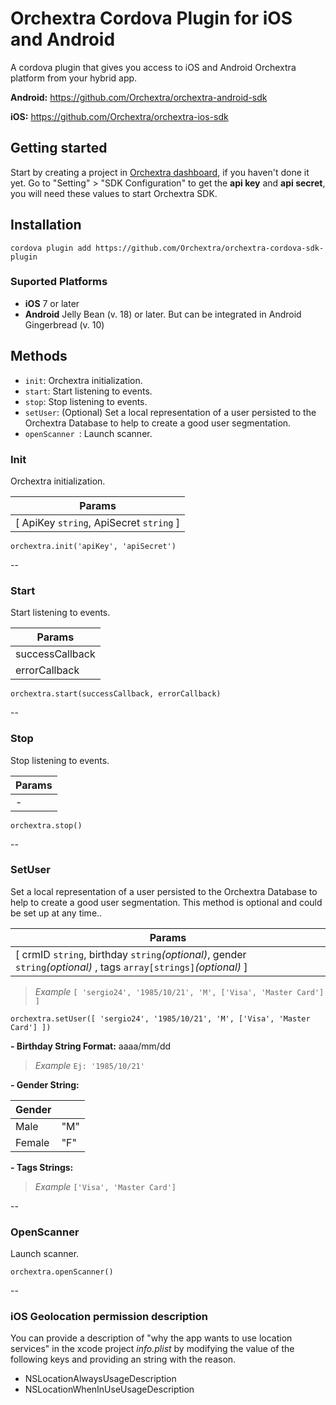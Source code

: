 # Orchextra Cordova Plugin for iOS and Android

A cordova plugin that gives you access to iOS and Android Orchextra platform  from your hybrid app.

**Android:** <https://github.com/Orchextra/orchextra-android-sdk>

**iOS:** <https://github.com/Orchextra/orchextra-ios-sdk>

## Getting started
Start by creating a project in [Orchextra dashboard][dashboard], if you haven't done it yet. Go to "Setting" > "SDK Configuration" to get the **api key** and **api secret**, you will need these values to start Orchextra SDK.

## Installation

    cordova plugin add https://github.com/Orchextra/orchextra-cordova-sdk-plugin
    
### Suported Platforms
- **iOS** 7 or later
- **Android** Jelly Bean (v. 18) or later. But can be integrated in Android Gingerbread (v. 10)

## Methods

- `init`: Orchextra initialization.
- `start`: Start listening to events.
- `stop`: Stop listening to events.
- `setUser`: (Optional) Set a local representation of a user persisted to the Orchextra Database to help to create a good user segmentation.
- `openScanner `: Launch scanner.


### Init
Orchextra initialization.

| Params |
| --- |
| [ ApiKey `string`, ApiSecret `string` ] |

	orchextra.init('apiKey', 'apiSecret')
--

### Start
Start listening to events.

| Params |
| --- |
| successCallback |
| errorCallback |

	orchextra.start(successCallback, errorCallback)

--
### Stop
Stop listening to events.

| Params |
| --- |
| - |

	orchextra.stop()
--
### SetUser

Set a local representation of a user persisted to the Orchextra Database to help to create a good user segmentation. This method is optional and could be set up at any time..

| Params |
| --- |
| [ crmID `string`, birthday `string`*(optional)*, gender `string`*(optional)* , tags `array[strings]`*(optional)* ] | 
>*Example* `[ 'sergio24', '1985/10/21', 'M', ['Visa', 'Master Card'] ]`

	orchextra.setUser([ 'sergio24', '1985/10/21', 'M', ['Visa', 'Master Card'] ])

**- Birthday String Format:** aaaa/mm/dd  
 
>*Example* `Ej: '1985/10/21'`

**- Gender String:**

| Gender |  |
| --- | --- |
|  Male | "M" |
| Female | "F" |

**- Tags Strings:**

>*Example* `['Visa', 'Master Card']`

--
### OpenScanner
 Launch scanner.

	orchextra.openScanner()

--

### iOS Geolocation permission description

You can provide a description of "why the app wants to use location services" in the xcode project *info.plist* by modifying the value of the following keys and providing an string with the reason.

* NSLocationAlwaysUsageDescription
* NSLocationWhenInUseUsageDescription

[dashboard]: https://dashboard.orchextra.io
